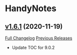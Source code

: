 # HandyNotes

## [v1.6.1](https://github.com/Nevcairiel/HandyNotes/tree/v1.6.1) (2020-11-19)
[Full Changelog](https://github.com/Nevcairiel/HandyNotes/compare/v1.6.0...v1.6.1) [Previous Releases](https://github.com/Nevcairiel/HandyNotes/releases)

- Update TOC for 9.0.2  
